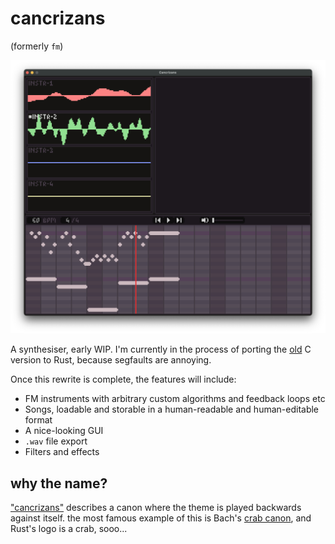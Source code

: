 # cancrizans

(formerly `fm`)

![](assets/screenshot.png)

A synthesiser, early WIP. I'm currently in the process of porting the [old](https://github.com/zac-garby/fm/tree/old) C version to Rust, because segfaults are annoying.

Once this rewrite is complete, the features will include:

 - FM instruments with arbitrary custom algorithms and feedback loops etc
 - Songs, loadable and storable in a human-readable and human-editable format
 - A nice-looking GUI
 - `.wav` file export
 - Filters and effects
 
## why the name?

["cancrizans"](https://www.merriam-webster.com/dictionary/cancrizans) describes a canon where the theme is played backwards against itself. the most famous example of this is Bach's [crab canon](https://en.wikipedia.org/wiki/The_Musical_Offering#Structure_and_instrumentation), and Rust's logo is a crab, sooo...